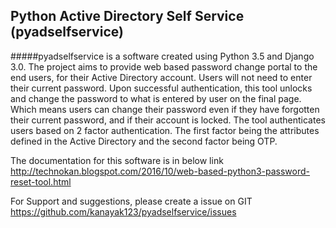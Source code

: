 ## Python Active Directory Self Service (pyadselfservice)

#####pyadselfservice is a software created using Python 3.5 and Django 3.0. The project aims to provide web based password change portal to the end users, for their Active Directory account. Users will not need to enter their current password. Upon successful authentication, this tool unlocks and change the password to what is entered by user on the final page. Which means users can change their password even if they have forgotten their current password, and if their account is locked.
The tool authenticates users based on 2 factor authentication. The first factor being the attributes defined in the Active Directory and the second factor being OTP.

The documentation for this software is in below link
http://technokan.blogspot.com/2016/10/web-based-python3-password-reset-tool.html

For Support and suggestions, please create a issue on GIT https://github.com/kanayak123/pyadselfservice/issues

